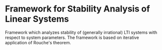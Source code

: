 # Framework for Stability Analysis of Linear Systems

Framework which analyzes stability of (generally irrational) LTI systems
with respect to system parameters.
The framework is based on iterative application of Rouche's theorem.